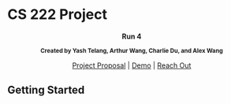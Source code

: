 # CS 222 Project

<div align = "center">
  
  <p align = "center">
    <p><strong>Run 4</strong></p>
    <p><strong><small>Created by Yash Telang, Arthur Wang, Charlie Du, and Alex Wang</small></strong></p>
  </p>
  
  <p align = "center">
    <a href = "https://docs.google.com/document/d/1IUf3dyW1TnD_ucja0UIhg7Jr_0muf89ayezwk0SF0hw/edit?usp=sharing">Project Proposal</a>
    |
    <a href = "https://www.google.com/">Demo</a>
    |
    <a href = "https://www.google.com/">Reach Out</a>
  </p>
</div>

## Getting Started

